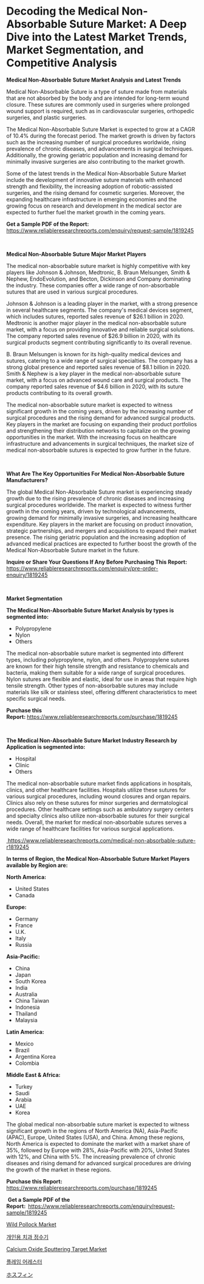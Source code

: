 <p><h1>Decoding the Medical Non-Absorbable Suture Market: A Deep Dive into the Latest Market Trends, Market Segmentation, and Competitive Analysis</h1></p><p><strong>Medical Non-Absorbable Suture Market Analysis and Latest Trends</strong></p>
<p><p>Medical Non-Absorbable Suture is a type of suture made from materials that are not absorbed by the body and are intended for long-term wound closure. These sutures are commonly used in surgeries where prolonged wound support is required, such as in cardiovascular surgeries, orthopedic surgeries, and plastic surgeries. </p><p>The Medical Non-Absorbable Suture Market is expected to grow at a CAGR of 10.4% during the forecast period. The market growth is driven by factors such as the increasing number of surgical procedures worldwide, rising prevalence of chronic diseases, and advancements in surgical techniques. Additionally, the growing geriatric population and increasing demand for minimally invasive surgeries are also contributing to the market growth.</p><p>Some of the latest trends in the Medical Non-Absorbable Suture Market include the development of innovative suture materials with enhanced strength and flexibility, the increasing adoption of robotic-assisted surgeries, and the rising demand for cosmetic surgeries. Moreover, the expanding healthcare infrastructure in emerging economies and the growing focus on research and development in the medical sector are expected to further fuel the market growth in the coming years.</p></p>
<p><strong>Get a Sample PDF of the Report:&nbsp;</strong> <a href="https://www.reliableresearchreports.com/enquiry/request-sample/1819245">https://www.reliableresearchreports.com/enquiry/request-sample/1819245</a></p>
<p>&nbsp;</p>
<p><strong>Medical Non-Absorbable Suture Major Market Players</strong></p>
<p><p>The medical non-absorbable suture market is highly competitive with key players like Johnson & Johnson, Medtronic, B. Braun Melsungen, Smith & Nephew, EndoEvolution, and Becton, Dickinson and Company dominating the industry. These companies offer a wide range of non-absorbable sutures that are used in various surgical procedures.</p><p>Johnson & Johnson is a leading player in the market, with a strong presence in several healthcare segments. The company's medical devices segment, which includes sutures, reported sales revenue of $26.1 billion in 2020. Medtronic is another major player in the medical non-absorbable suture market, with a focus on providing innovative and reliable surgical solutions. The company reported sales revenue of $26.9 billion in 2020, with its surgical products segment contributing significantly to its overall revenue.</p><p>B. Braun Melsungen is known for its high-quality medical devices and sutures, catering to a wide range of surgical specialties. The company has a strong global presence and reported sales revenue of $8.1 billion in 2020. Smith & Nephew is a key player in the medical non-absorbable suture market, with a focus on advanced wound care and surgical products. The company reported sales revenue of $4.6 billion in 2020, with its suture products contributing to its overall growth.</p><p>The medical non-absorbable suture market is expected to witness significant growth in the coming years, driven by the increasing number of surgical procedures and the rising demand for advanced surgical products. Key players in the market are focusing on expanding their product portfolios and strengthening their distribution networks to capitalize on the growing opportunities in the market. With the increasing focus on healthcare infrastructure and advancements in surgical techniques, the market size of medical non-absorbable sutures is expected to grow further in the future.</p></p>
<p>&nbsp;</p>
<p><strong>What Are The Key Opportunities For Medical Non-Absorbable Suture Manufacturers?</strong></p>
<p><p>The global Medical Non-Absorbable Suture market is experiencing steady growth due to the rising prevalence of chronic diseases and increasing surgical procedures worldwide. The market is expected to witness further growth in the coming years, driven by technological advancements, growing demand for minimally invasive surgeries, and increasing healthcare expenditure. Key players in the market are focusing on product innovation, strategic partnerships, and mergers and acquisitions to expand their market presence. The rising geriatric population and the increasing adoption of advanced medical practices are expected to further boost the growth of the Medical Non-Absorbable Suture market in the future.</p></p>
<p><strong>Inquire or Share Your Questions If Any Before Purchasing This Report:</strong> <a href="https://www.reliableresearchreports.com/enquiry/pre-order-enquiry/1819245">https://www.reliableresearchreports.com/enquiry/pre-order-enquiry/1819245</a></p>
<p>&nbsp;</p>
<p><strong>Market Segmentation</strong></p>
<p><strong>The Medical Non-Absorbable Suture Market Analysis by types is segmented into:</strong></p>
<p><ul><li>Polypropylene</li><li>Nylon</li><li>Others</li></ul></p>
<p><p>The medical non-absorbable suture market is segmented into different types, including polypropylene, nylon, and others. Polypropylene sutures are known for their high tensile strength and resistance to chemicals and bacteria, making them suitable for a wide range of surgical procedures. Nylon sutures are flexible and elastic, ideal for use in areas that require high tensile strength. Other types of non-absorbable sutures may include materials like silk or stainless steel, offering different characteristics to meet specific surgical needs.</p></p>
<p><strong>Purchase this Report:&nbsp;</strong><a href="https://www.reliableresearchreports.com/purchase/1819245">https://www.reliableresearchreports.com/purchase/1819245</a></p>
<p>&nbsp;</p>
<p><strong>The Medical Non-Absorbable Suture Market Industry Research by Application is segmented into:</strong></p>
<p><ul><li>Hospital</li><li>Clinic</li><li>Others</li></ul></p>
<p><p>The medical non-absorbable suture market finds applications in hospitals, clinics, and other healthcare facilities. Hospitals utilize these sutures for various surgical procedures, including wound closures and organ repairs. Clinics also rely on these sutures for minor surgeries and dermatological procedures. Other healthcare settings such as ambulatory surgery centers and specialty clinics also utilize non-absorbable sutures for their surgical needs. Overall, the market for medical non-absorbable sutures serves a wide range of healthcare facilities for various surgical applications.</p></p>
<p><a href="https://www.reliableresearchreports.com/medical-non-absorbable-suture-r1819245">&nbsp;https://www.reliableresearchreports.com/medical-non-absorbable-suture-r1819245</a></p>
<p><strong>In terms of Region, the Medical Non-Absorbable Suture Market Players available by Region are:</strong></p>
<p>
    <p> <strong> North America: </strong>
        <ul>
            <li>United States</li>
            <li>Canada</li>
        </ul>
        </p> 
    <p> <strong> Europe: </strong>
        <ul>
            <li>Germany</li>
            <li>France</li>
            <li>U.K.</li>
            <li>Italy</li>
            <li>Russia</li>
        </ul>
        </p> 
    <p> <strong> Asia-Pacific: </strong>
        <ul>
            <li>China</li>
            <li>Japan</li>
            <li>South Korea</li>
            <li>India</li>
            <li>Australia</li>
            <li>China Taiwan</li>
            <li>Indonesia</li>
            <li>Thailand</li>
            <li>Malaysia</li>
        </ul>
        </p> 
    <p> <strong> Latin America: </strong>
        <ul>
            <li>Mexico</li>
            <li>Brazil</li>
            <li>Argentina Korea</li>
            <li>Colombia</li>
        </ul>
        </p> 
    <p> <strong> Middle East & Africa: </strong>
        <ul>
            <li>Turkey</li>
            <li>Saudi</li>
            <li>Arabia</li>
            <li>UAE</li>
            <li>Korea</li>
        </ul>
    </p>
    </p>
<p><p>The global medical non-absorbable suture market is expected to witness significant growth in the regions of North America (NA), Asia-Pacific (APAC), Europe, United States (USA), and China. Among these regions, North America is expected to dominate the market with a market share of 35%, followed by Europe with 28%, Asia-Pacific with 20%, United States with 12%, and China with 5%. The increasing prevalence of chronic diseases and rising demand for advanced surgical procedures are driving the growth of the market in these regions.</p></p>
<p><strong>Purchase this Report: </strong><a href="https://www.reliableresearchreports.com/purchase/1819245">https://www.reliableresearchreports.com/purchase/1819245</a></p>
<p>&nbsp;<strong>Get a Sample PDF of the Report:&nbsp;&nbsp;</strong><a href="https://www.reliableresearchreports.com/enquiry/request-sample/1819245">https://www.reliableresearchreports.com/enquiry/request-sample/1819245</a></p>
<p><strong></strong></p>
<p><p><a href="https://www.linkedin.com/pulse/wild-pollock-market-competitive-analysis-trends-forecast-2031-i6swf?trackingId=sf%2BjQuRXrvX1AhQwg573VA%3D%3D">Wild Pollock Market</a></p><p><a href="https://github.com/iansanftyord09878/Market-Research-Report-List-1/blob/main/533387846916.md">개인용 치과 정수기</a></p><p><a href="https://issuu.com/reportprime-2/docs/calcium-oxide-sputtering-target-market-size-2030.p">Calcium Oxide Sputtering Target Market</a></p><p><a href="https://medium.com/@simeonbode1/%ED%99%94%EC%97%BC-%ED%99%80%EB%A1%9C%EC%84%9C%EB%8A%94-%EC%8B%9C%EC%9E%A5-%EC%84%B1%EA%B3%B5%EC%A0%81%EC%9D%B8-%EB%B9%84%EC%A6%88%EB%8B%88%EC%8A%A4-%EC%A0%84%EB%9E%B5-%EC%98%88%EC%B8%A1-2031%EB%85%84%EA%B9%8C%EC%A7%80-831e05c410dd">플레임 어레스터</a></p><p><a href="https://medium.com/@mad.jake/%E3%83%AA%E3%83%B3%E5%8C%96%E3%83%AA%E3%83%B3%E5%B8%82%E5%A0%B4-%E5%B8%82%E5%A0%B4%E3%82%B7%E3%82%A7%E3%82%A2-%E5%B8%82%E5%A0%B4%E5%8B%95%E5%90%91-%E5%B0%86%E6%9D%A5%E3%81%AE%E6%88%90%E9%95%B7%E3%82%92%E6%8E%A2%E3%82%8B-afa2f3794ab2">ホスフィン</a></p></p>